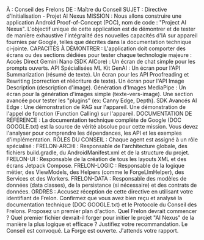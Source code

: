 À : Conseil des Frelons
DE : Maître du Conseil
SUJET : Directive d'Initialisation - Projet AI Nexus
MISSION :
Nous allons construire une application Android Proof-of-Concept (POC), nom de code : "Project AI Nexus". L'objectif unique de cette application est de démontrer et de tester de manière exhaustive l'intégralité des nouvelles capacités d'IA sur appareil fournies par Google, telles que décrites dans la documentation technique ci-jointe.
CAPACITÉS À DÉMONTRER :
L'application doit comporter des écrans ou des sections dédiées pour tester chaque technologie majeure :
Accès Direct Gemini Nano (SDK AICore) : Un écran de chat simple pour les prompts ouverts.
API Spécialisées ML Kit GenAI :
Un écran pour l'API Summarization (résumé de texte).
Un écran pour les API Proofreading et Rewriting (correction et réécriture de texte).
Un écran pour l'API Image Description (description d'image).
Génération d'Images MediaPipe :
Un écran pour la génération d'images simple (texte-vers-image).
Une section avancée pour tester les "plugins" (ex: Canny Edge, Depth).
SDK Avancés AI Edge :
Une démonstration de RAG sur l'appareil.
Une démonstration de l'appel de fonction (Function Calling) sur l'appareil.
DOCUMENTATION DE RÉFÉRENCE :
La documentation technique complète de Google (DOC GOOGLE.txt) est la source de vérité absolue pour cette mission. Vous devez l'analyser pour comprendre les dépendances, les API et les exemples d'implémentation.
RÔLES DU CONSEIL :
Chaque agent est assigné à un rôle spécialisé :
FRELON-ARCHI : Responsable de l'architecture globale, des fichiers build.gradle, du AndroidManifest.xml et de la structure du projet.
FRELON-UI : Responsable de la création de tous les layouts XML et des écrans Jetpack Compose.
FRELON-LOGIC : Responsable de la logique métier, des ViewModels, des Helpers (comme le ForgeLlmHelper), des Services et des Workers.
FRELON-DATA : Responsable des modèles de données (data classes), de la persistance (si nécessaire) et des contrats de données.
ORDRES :
Accusez réception de cette directive en utilisant votre identifiant de Frelon.
Confirmez que vous avez bien reçu et analysé la documentation technique (DOC GOOGLE.txt) et le Protocole du Conseil des Frelons.
Proposez un premier plan d'action. Quel Frelon devrait commencer ? Quel premier fichier devrait-il forger pour initier le projet "AI Nexus" de la manière la plus logique et efficace ? Justifiez votre recommandation.
Le Conseil est convoqué. La Forge est ouverte. J'attends votre rapport.